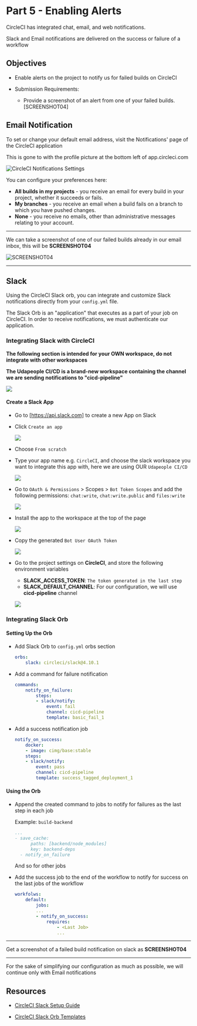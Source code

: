 
# Part 5 - Enabling Alerts

CircleCI has integrated chat, email, and web notifications.

Slack and Email notifications are delivered on the success or failure of a workflow

## Objectives

- Enable alerts on the project to notify us for failed builds on CircleCI

- Submission Requirements:
    - Provide a screenshot of an alert from one of your failed builds. [SCREENSHOT04]

## Email Notification

To set or change your default email address, visit the Notifications' page of the CircleCI application

This is gone to with the profile picture at the bottom left of app.circleci.com

![CircleCI Notifications Settings](../assets/part-5/circleci-notifications-settings.png)

You can configure your preferences here:
- **All builds in my projects** - you receive an email for every build in your project, whether it succeeds or fails.
- **My branches** - you receive an email when a build fails on a branch to which you have pushed changes.
- **None** - you receive no emails, other than administrative messages relating to your account.

---

We can take a screenshot of one of our failed builds already in our email inbox, this will be **SCREENSHOT04**

![SCREENSHOT04](../assets/Screenshot-4.png)

---

## Slack

Using the CircleCI Slack orb, you can integrate and customize Slack notifications directly from your `config.yml` file.

The Slack Orb is an "application" that executes as a part of your job on CircleCI. In order to receive notifications, we must authenticate our application.

### Integrating Slack with CircleCI

**The following section is intended for your OWN workspace, do not integrate with other workspaces**

**The Udapeople CI/CD is a brand-new workspace containing the channel we are sending notifications to "cicd-pipeline"**

![](../assets/part-5/my-slack-workspace.png)

#### Create a Slack App

- Go to [https://api.slack.com] to create a new App on Slack
- Click `Create an app`

    ![](../assets//part-5/slack-create-app-1.png)

- Choose `From scratch`

- Type your app name e.g. `CircleCI`, and choose the slack workspace you want to integrate this app with, here we are using OUR `Udapeople CI/CD`

    ![](../assets/part-5/slack-create-app-2.png)

- Go to `OAuth & Permissions` > Scopes > `Bot Token Scopes` and add the following permissions: `chat:write`, `chat:write.public` and `files:write`

    ![](../assets/part-5/slack-create-app-permissions.png)

- Install the app to the workspace at the top of the page

    ![](../assets/part-5/slack-create-app-install.png)

- Copy the generated `Bot User OAuth Token`

    ![](../assets/part-5/slack-create-app-bot-token.png)

- Go to the project settings on **CircleCI**, and store the following environment variables
    - **SLACK_ACCESS_TOKEN**: `The token generated in the last step`
    - **SLACK_DEFAULT_CHANNEL**: For our configuration, we will use **cicd-pipeline** channel

    ![](../assets/part-5/slack-create-app-env-vars.png)

### Integrating Slack Orb

#### Setting Up the Orb

- Add Slack Orb to `config.yml` orbs section

    ```yaml
    orbs: 
        slack: circleci/slack@4.10.1
    ```

- Add a command for failure notification

    ```yaml
    commands:
        notify_on_failure:
            steps:
            - slack/notify:
                event: fail
                channel: cicd-pipeline
                template: basic_fail_1
    ```

- Add a success notification job

    ```yaml
    notify_on_success:
        docker:
        - image: cimg/base:stable
        steps:
        - slack/notify:
            event: pass
            channel: cicd-pipeline
            template: success_tagged_deployment_1

    ```

#### Using the Orb

- Append the created command to jobs to notify for failures as the last step in each job

    Example: `build-backend`

    ```yaml
    ...
    - save_cache:
          paths: [backend/node_modules]
          key: backend-deps
      - notify_on_failure
    ```

    And so for other jobs

- Add the success job to the end of the workflow to notify for success on the last jobs of the workflow

    ```yaml
    workfolws:
        default:
            jobs:
            ...
            - notify_on_success:
                requires:
                    - <Last Job>
                    ...
    ```

---

Get a screenshot of a failed build notification on slack as **SCREENSHOT04**

---

For the sake of simplifying our configuration as much as possible, we will continue only with Email notifications

## Resources 

- [CircleCI Slack Setup Guide](https://github.com/CircleCI-Public/slack-orb/wiki/Setup)

- [CircleCI Slack Orb Templates](https://github.com/CircleCI-Public/slack-orb/wiki)
